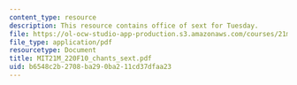 ```yaml
---
content_type: resource
description: This resource contains office of sext for Tuesday.
file: https://ol-ocw-studio-app-production.s3.amazonaws.com/courses/21m-220-early-music-fall-2010/b6548c2b2708ba290ba211cd37dfaa23_MIT21M_220F10_chants_sext.pdf
file_type: application/pdf
resourcetype: Document
title: MIT21M_220F10_chants_sext.pdf
uid: b6548c2b-2708-ba29-0ba2-11cd37dfaa23
---
```

